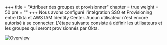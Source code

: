+++
title = "Attribuer des groupes et provisionner"
chapter = true
weight = 50
pre = "<b></b>"
+++
Nous avons configuré l'intégration SSO et Provisioning entre Okta et AWS IAM Identity Center. Aucun utilisateur n'est encore autorisé à se connecter. L'étape suivante consiste à définir les utilisateurs et les groupes qui seront provisionnés par Okta.

![Overview](/images/overview.png)
